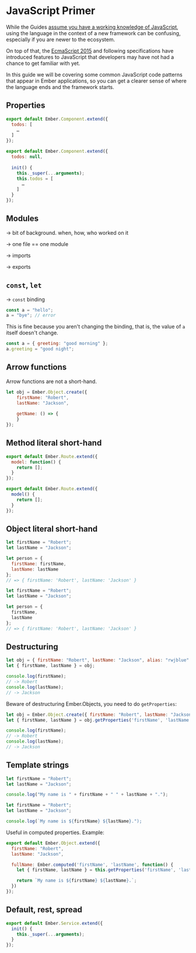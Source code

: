 # JavaScript Primer

While the Guides [assume you have a working knowledge of JavaScript](/#toc_assumptions),
using the language in the context of a new framework can be confusing,
especially if you are newer to the ecosystem.

On top of that, the [EcmaScript 2015](https://developer.mozilla.org/en/docs/Web/JavaScript/New_in_JavaScript/ECMAScript_6_support_in_Mozilla) and following specifications have introduced features to JavaScript that developers may have not had a chance to get familiar with yet.

In this guide we will be covering some common JavaScript code patterns that appear in Ember applications,
so you can get a clearer sense of where the language ends and the framework starts.

## Properties

```javascript
export default Ember.Component.extend({
  todos: [
    …
  ]
});
```

```javascript
export default Ember.Component.extend({
  todos: null,
  
  init() {
    this._super(...arguments);
    this.todos = [
      …
    ]
  }
});
```

## Modules

-> bit of background. when, how, who worked on it

-> one file == one module

-> imports

-> exports

## `const`, `let`

-> `const` binding

```javascript
const a = "hello";
a = "bye"; // error
```

This is fine because you aren't changing the binding, that is, the value of `a` itself doesn't change.

```javascript
const a = { greeting: "good morning" };
a.greeting = "good night";
```

## Arrow functions

Arrow functions are not a short-hand.

```javascript
let obj = Ember.Object.create({
    firstName: "Robert",
    lastName: "Jackson",
    
    getName: () => {
    }
});
```


## Method literal short-hand

```javascript
export default Ember.Route.extend({
  model: function() {
    return [];
  }
});
```

```javascript
export default Ember.Route.extend({
  model() {
    return [];
  }
});
```

## Object literal short-hand

```javascript
let firstName = "Robert";
let lastName = "Jackson";

let person = {
  firstName: firstName,
  lastName: lastName
};
// => { firstName: 'Robert', lastName: 'Jackson' }
```

```javascript
let firstName = "Robert";
let lastName = "Jackson";

let person = {
  firstName,
  lastName
};
// => { firstName: 'Robert', lastName: 'Jackson' }
```

## Destructuring

```javascript
let obj = { firstName: "Robert", lastName: "Jackson", alias: "rwjblue" };
let { firstName, lastName } = obj;

console.log(firstName);
// -> Robert
console.log(lastName);
// -> Jackson
```

Beware of destructuring Ember.Objects, you need to do `getProperties`:

```javascript
let obj = Ember.Object.create({ firstName: "Robert", lastName: "Jackson", alias: "rwjblue" });
let { firstName, lastName } = obj.getProperties('firstName', 'lastName');

console.log(firstName);
// -> Robert
console.log(lastName);
// -> Jackson
```

## Template strings

```javascript
let firstName = "Robert";
let lastName = "Jackson";

console.log("My name is " + firstName + " " + lastName + ".");
```

```javascript
let firstName = "Robert";
let lastName = "Jackson";

console.log(`My name is ${firstName} ${lastName}.");
```

Useful in computed properties. Example:

```javascript
export default Ember.Object.extend({
  firstName: "Robert",
  lastName: "Jackson",

  fullName: Ember.computed('firstName', 'lastName', function() {
    let { firstName, lastName } = this.getProperties('firstName', 'lastName');

    return `My name is ${firstName} ${lastName}.`;
  })
});
```

## Default, rest, spread

```javascript
export default Ember.Service.extend({
  init() {
    this._super(...arguments);
  }
});
```
